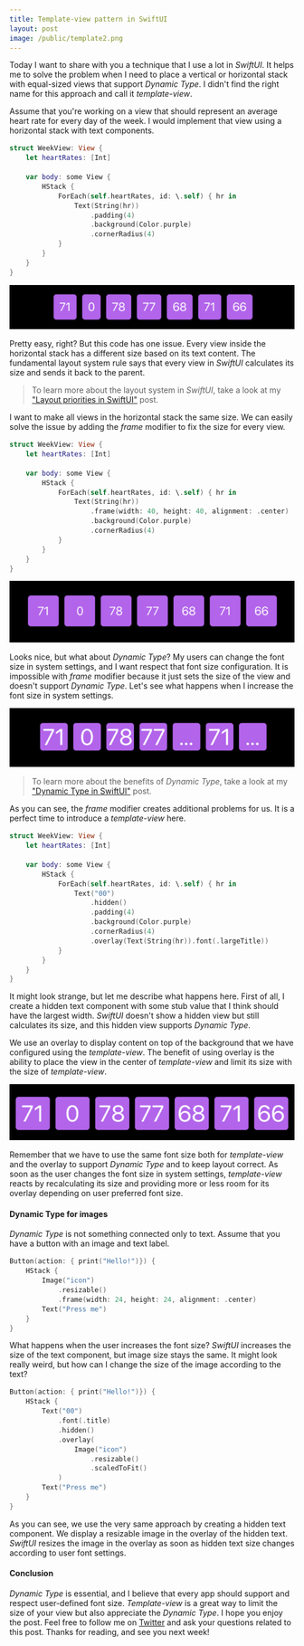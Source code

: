```yaml
---
title: Template-view pattern in SwiftUI
layout: post
image: /public/template2.png
---
```


Today I want to share with you a technique that I use a lot in *SwiftUI*. It helps me to solve the problem when I need to place a vertical or horizontal stack with equal-sized views that support *Dynamic Type*. I didn't find the right name for this approach and call it *template-view*.

Assume that you're working on a view that should represent an average heart rate for every day of the week. I would implement that view using a horizontal stack with text components.

```swift
struct WeekView: View {
    let heartRates: [Int]

    var body: some View {
        HStack {
            ForEach(self.heartRates, id: \.self) { hr in
                Text(String(hr))
                    .padding(4)
                    .background(Color.purple)
                    .cornerRadius(4)
            }
        }
    }
}
```

![template-view](/public/template1.png)

Pretty easy, right? But this code has one issue. Every view inside the horizontal stack has a different size based on its text content. The fundamental layout system rule says that every view in *SwiftUI* calculates its size and sends it back to the parent.

> To learn more about the layout system in *SwiftUI*, take a look at my ["Layout priorities in SwiftUI"](/2020/04/15/layout-priorities-in-swiftui/) post.

I want to make all views in the horizontal stack the same size. We can easily solve the issue by adding the *frame* modifier to fix the size for every view.

```swift
struct WeekView: View {
    let heartRates: [Int]

    var body: some View {
        HStack {
            ForEach(self.heartRates, id: \.self) { hr in
                Text(String(hr))
                    .frame(width: 40, height: 40, alignment: .center)
                    .background(Color.purple)
                    .cornerRadius(4)
            }
        }
    }
}
```

![template-view](/public/template2.png)

Looks nice, but what about *Dynamic Type*? My users can change the font size in system settings, and I want respect that font size configuration. It is impossible with *frame* modifier because it just sets the size of the view and doesn't support *Dynamic Type*. Let's see what happens when I increase the font size in system settings.

![template-view](/public/template3.png)

> To learn more about the benefits of *Dynamic Type*, take a look at my ["Dynamic Type in SwiftUI"](/2019/10/09/dynamic-type-in-swiftui/) post.

As you can see, the *frame* modifier creates additional problems for us. It is a perfect time to introduce a *template-view* here.

```swift
struct WeekView: View {
    let heartRates: [Int]

    var body: some View {
        HStack {
            ForEach(self.heartRates, id: \.self) { hr in
                Text("00")
                    .hidden()
                    .padding(4)
                    .background(Color.purple)
                    .cornerRadius(4)
                    .overlay(Text(String(hr)).font(.largeTitle))
            }
        }
    }
}
```

It might look strange, but let me describe what happens here. First of all, I create a hidden text component with some stub value that I think should have the largest width. *SwiftUI* doesn't show a hidden view but still calculates its size, and this hidden view supports *Dynamic Type*.

We use an overlay to display content on top of the background that we have configured using the *template-view*. The benefit of using overlay is the ability to place the view in the center of *template-view* and limit its size with the size of *template-view*.

![template-view](/public/template4.png)

Remember that we have to use the same font size both for *template-view* and the overlay to support *Dynamic Type* and to keep layout correct. As soon as the user changes the font size in system settings, *template-view* reacts by recalculating its size and providing more or less room for its overlay depending on user preferred font size.

#### Dynamic Type for images
*Dynamic Type* is not something connected only to text. Assume that you have a button with an image and text label.

```swift
Button(action: { print("Hello!")}) {
    HStack {
        Image("icon")
            .resizable()
            .frame(width: 24, height: 24, alignment: .center)
        Text("Press me")
    }
}
```

What happens when the user increases the font size? *SwiftUI* increases the size of the text component, but image size stays the same. It might look really weird, but how can I change the size of the image according to the text?

```swift
Button(action: { print("Hello!")}) {
    HStack {
        Text("00")
            .font(.title)
            .hidden()
            .overlay(
                Image("icon")
                    .resizable()
                    .scaledToFit()
            )
        Text("Press me")
    }
}
```

As you can see, we use the very same approach by creating a hidden text component. We display a resizable image in the overlay of the hidden text. *SwiftUI* resizes the image in the overlay as soon as hidden text size changes according to user font settings.

#### Conclusion
*Dynamic Type* is essential, and I believe that every app should support and respect user-defined font size. *Template-view* is a great way to limit the size of your view but also appreciate the *Dynamic Type*. I hope you enjoy the post. Feel free to follow me on [Twitter](https://twitter.com/mecid) and ask your questions related to this post. Thanks for reading, and see you next week!
